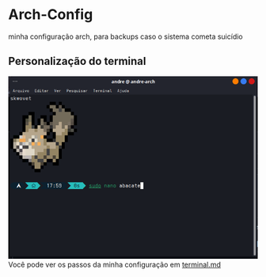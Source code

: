# Arch-Config
minha configuração arch, para backups caso o sistema cometa suicídio

## Personalização do terminal
![imagem do terminal](terminal.png)
Você pode ver os passos da minha configuração em [terminal.md](https://github.com/AndreKaled/Arch-Config/blob/main/terminal.md)
